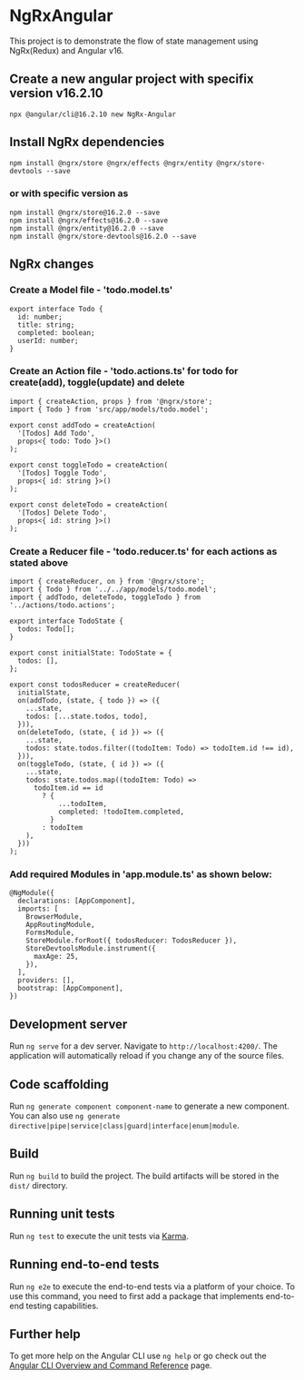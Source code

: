 # NgRxAngular

This project is to demonstrate the flow of state management using NgRx(Redux) and Angular v16.

## Create a new angular project with specifix version v16.2.10

```
npx @angular/cli@16.2.10 new NgRx-Angular

```

## Install NgRx dependencies

```
npm install @ngrx/store @ngrx/effects @ngrx/entity @ngrx/store-devtools --save

```

### or with specific version as

```
npm install @ngrx/store@16.2.0 --save
npm install @ngrx/effects@16.2.0 --save
npm install @ngrx/entity@16.2.0 --save
npm install @ngrx/store-devtools@16.2.0 --save

```

## NgRx changes

### Create a Model file - 'todo.model.ts'

```
export interface Todo {
  id: number;
  title: string;
  completed: boolean;
  userId: number;
}

```

### Create an Action file - 'todo.actions.ts' for todo for create(add), toggle(update) and delete

```
import { createAction, props } from '@ngrx/store';
import { Todo } from 'src/app/models/todo.model';

export const addTodo = createAction(
  '[Todos] Add Todo',
  props<{ todo: Todo }>()
);

export const toggleTodo = createAction(
  '[Todos] Toggle Todo',
  props<{ id: string }>()
);

export const deleteTodo = createAction(
  '[Todos] Delete Todo',
  props<{ id: string }>()
);

```

### Create a Reducer file - 'todo.reducer.ts' for each actions as stated above

```
import { createReducer, on } from '@ngrx/store';
import { Todo } from '../../app/models/todo.model';
import { addTodo, deleteTodo, toggleTodo } from '../actions/todo.actions';

export interface TodoState {
  todos: Todo[];
}

export const initialState: TodoState = {
  todos: [],
};

export const todosReducer = createReducer(
  initialState,
  on(addTodo, (state, { todo }) => ({
    ...state,
    todos: [...state.todos, todo],
  })),
  on(deleteTodo, (state, { id }) => ({
    ...state,
    todos: state.todos.filter((todoItem: Todo) => todoItem.id !== id),
  })),
  on(toggleTodo, (state, { id }) => ({
    ...state,
    todos: state.todos.map((todoItem: Todo) =>
      todoItem.id == id
        ? {
            ...todoItem,
            completed: !todoItem.completed,
          }
        : todoItem
    ),
  }))
);

```

### Add required Modules in 'app.module.ts' as shown below:

```
@NgModule({
  declarations: [AppComponent],
  imports: [
    BrowserModule,
    AppRoutingModule,
    FormsModule,
    StoreModule.forRoot({ todosReducer: TodosReducer }),
    StoreDevtoolsModule.instrument({
      maxAge: 25,
    }),
  ],
  providers: [],
  bootstrap: [AppComponent],
})

```

## Development server

Run `ng serve` for a dev server. Navigate to `http://localhost:4200/`. The application will automatically reload if you change any of the source files.

## Code scaffolding

Run `ng generate component component-name` to generate a new component. You can also use `ng generate directive|pipe|service|class|guard|interface|enum|module`.

## Build

Run `ng build` to build the project. The build artifacts will be stored in the `dist/` directory.

## Running unit tests

Run `ng test` to execute the unit tests via [Karma](https://karma-runner.github.io).

## Running end-to-end tests

Run `ng e2e` to execute the end-to-end tests via a platform of your choice. To use this command, you need to first add a package that implements end-to-end testing capabilities.

## Further help

To get more help on the Angular CLI use `ng help` or go check out the [Angular CLI Overview and Command Reference](https://angular.io/cli) page.
